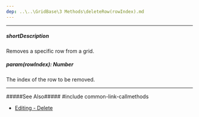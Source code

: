 ```yaml
---
dep: ..\..\GridBase\3 Methods\deleteRow(rowIndex).md
---
```

---
##### shortDescription
Removes a specific row from a grid.

##### param(rowIndex): Number
The index of the row to be removed.

---
#####See Also#####
#include common-link-callmethods
- [Editing - Delete](/concepts/05%20Widgets/DataGrid/20%20Editing/20%20API/30%20Delete.md '/Documentation/Guide/Widgets/DataGrid/Editing/#API/Delete')